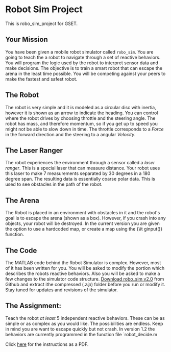 # Robot Sim Project
This is robo_sim_project for GSET. 

## Your Mission
You have been given a mobile robot simulator called `robo_sim`. You are going to teach the a robot to navigate through a set of reactive behaviors. You will program the logic used by the robot to interpret sensor data and make decisions. The objective is to train a smart robot that can escape the arena in the least time possible. You will be competing against your peers to make the fastest and safest robot.    

## The Robot
The robot is very simple and it is modeled as a circular disc with inertia, however it is shown as an arrow to indicate the heading. You can control where the robot drives by choosing throttle and the steering angle. The robot has mass, and therefore momentum, so if you get up to speed you might not be able to slow down in time. The throttle corresponds to a *Force* in the forward direction and the steering to a angular *Velocity*. 

## The Laser Ranger
The robot experiences the environment through a sensor called a *laser ranger*. This is a special laser that can measure distance. Your robot uses this laser to make 7 measurements separated by 30 degrees in a 180  degree span. The resulting data is essentially coarse polar data. This is used to see obstacles in the path of the robot.

## The Arena
The Robot is placed in an environment with obstacles in it and the robot's goal is to escape the arena (shown as a box). However, if you crash into any objects, your robot will be destroyed. In the current version you are given the option to use a hardcoded map, or create a map using the {\it ginput()} function.
			
## The Code
The MATLAB code behind the Robot Simulator is complex. However, most of it has been written for you. You will be asked to modify the portion which describes the robots reactive behaviors. Also you will be asked to make a few changes to the simulator code structure. [Download robo_sim v2.0](https://github.com/thillRobot/robo_sim/archive/refs/tags/v2.0.zip) from Github and extract ithe compressed (_.zip_) folder before you run or modify it. Stay tuned for updates and revisions of the simulator.

## The Assignment:
Teach the robot _at least_ 5 independent reactive behaviors. These can be as simple or as complex as you would like. The possibilities are endless. Keep in mind you are want to escape quickly but not crash. In version 1.2 the behaviors are currently programmed in the function file `robot_decide.m
		

Click [here](https://github.com/thillRobot/matlab_workshop/blob/gset/project/robo_sim_project/robo_sim_project.pdf) for the instructions as a PDF.


